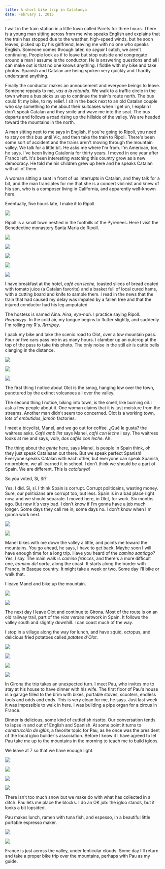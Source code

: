 ```yaml
---
title: A short bike trip in Catalunya
date: February 1, 2015
---
```


I wait in the train station in a little town called Parets for three
hours. There is a young man sitting across from me who speaks English
and explains that the train has stopped due to the weather, high-speed
winds, but he soon leaves, picked up by his girlfriend, leaving me
with no one who speaks English. Someone comes through later, _no seguir_
I catch, we aren't continuing. People look as if to leave but stop
outside and congregate around a man I assume is the conductor. He is
answering questions and all I can make out is that no one knows
anything. I fiddle with my bike and take photos.  Spanish and Catalan
are being spoken very quickly and I hardly understand anything.

Finally the conductor makes an annoucement and everyone beings to
leave. Someone repeats to me, _vas a la rotonda._ We walk to a traffic
circle in the town where a bus picks us up to continue the train's
route north. The bus could fit my bike, to my relief. I sit in the
back next to an old Catalan couple who say something to me about their
suitcases when I get on, I explain I don't speak Catalan and they
smile and wave me into the seat. The bus departs and follows a road
rising up the hillside of the valley. We are headed toward the
mountains in the north.

A man sitting next to me says in English, if you're going to Ripoll,
you need to stay on this bus until Vic, and then take the train to
Ripoll. There's been some sort of accident and the trains aren't
moving through the mountain valley. We talk for a little bit. He asks
me where I'm from. I'm American, too, he says. I've been living
Catalonia for thirty years. I moved in one year after Franco
left. It's been interesting watching this country grow as a new
democracy. He told me his children grew up here and he speaks Catalan
with all of them.

A woman sitting a seat in front of us interrupts in Catalan, and they
talk for a bit, and the man translates for me that she is a concert
violinist and knew of his son, who is a composer living in California,
and apparently well-known here.

Eventually, five hours late, I make it to Ripoll.

![](/images/barca/10122014-P1200945.jpg)

Ripoll is a small town nestled in the foothills of the Pyrenees. Here
I visit the Benedectine monastery Santa Maria de Ripoll.

![](/images/barca/10122014-P1010011.jpg)

![](/images/barca/10122014-P1010016.jpg)

![](/images/barca/10122014-P1200913.jpg)

![](/images/barca/10122014-P1200923.jpg)

![](/images/barca/10122014-P1200935.jpg)

I have breakfast at the hotel, _café con leche_, toasted slices of
bread coated with tomato juice (a Catalan favorite) and a basket full
of local cured hams, with a cutting board and knife to sample them. I
read in the news that the train that had caused my delay was impaled
by a fallen tree and that the injured conductor had his leg amputated.

The hostess is named Aina. Aina, _eye-nah_. I practice saying
Ripoll. _Reepoiyyy_. In the cold air, my tongue begins to flutter
slightly, and suddenly I'm rolling my R's. _Rrrripoy_.

I pack my bike and take the scenic road to Olot, over a low mountain
pass. Four or five cars pass me in as many hours. I clamber up an
outcrop at the top of the pass to take this photo. The only noise in
the still air is cattle bells clanging in the distance.

![](/images/barca/10122014-P1200970.jpg)

![](/images/barca/10122014-P1200977.jpg)

![](/images/barca/10122014-P1200991.jpg)

The first thing I notice about Olot is the smog, hanging low over the
town, punctured by the extinct volcanoes all over the valley.

The second thing I notice, biking into town, is the smell, like
burning oil. I ask a few people about it. One woman claims that it is
just moisture from the streams. Another man didn't seem too
concerned. Olot is a working town, lots of _embutidos_, _jamón_
factories.

I meet a bicyclist, Manel, and we go out for coffee. ¿Qué le gusta?
the waitress asks. _Café amb llet_ says Manel, _café con leche_ I say.
The waitress looks at me and says, _vale, dos cafés con leche_. Ah.

The thing about the _gente_ here, says Manel, is people in Spain
think, oh they just speak Catalaaan out there. But we speak perfect
Spanish! Everyone speaks Catalan with each other, but everyone can
speak Spanish, no problem, we all learned it in school. I don't think
we should be a part of Spain. We are different. This is _catalunya_!

So you voted, Sí, Sí?

Yes, I did. Sí, sí. I think Spain is corrupt. Corrupt politicains,
wasting money. Sure, our politicians are corrupt too, but less. Spain
is in a bad place right now, and we should separate. I moved here, in
Olot, for work. Six months ago. But now it's very bad. I don't know if
I'm gonna have a job much longer. Some days they call me in, some days
no. I don't know when I'm gonna work next.

![](/images/barca/10122014-P1200997.jpg)

![](/images/barca/11122014-P1210032.jpg)

Manel bikes with me down the valley a little, and points me toward
the mountains. You go ahead, he says, I have to get back. Maybe soon I
will have enough time for a long trip. Have you heard of the _camino
santiago_? Yes, I say. The main walk is _camino frances_, and there's
a more difficult one, _camino del norte_, along the coast. It starts along
the border with France, in Basque country. It might take a week or
two. Some day I'll bike or walk that.

I leave Manel and bike up the mountain.

![](/images/barca/11122014-P1210066.jpg)

![](/images/barca/11122014-P1210074.jpg)

The next day I leave Olot and continue to Girona. Most of the route is
on an old railway trail, part of the _vias verdes_ network in
Spain. It follows the valley south and slightly downhill. I can coast
much of the way.

I stop in a village along the way for lunch, and have squid, octopus,
and delicious fried potatoes called _patates d'Olot_.

![](/images/barca/12122014-P1210090.jpg)

![](/images/barca/12122014-P1210093.jpg)

![](/images/barca/IMG_0086.jpg)

![](/images/barca/12122014-P1210102.jpg)

In Girona the trip takes an unexpected turn. I meet Pau, who invites me
to stay at his house to have dinner with his wife. The first floor of
Pau's house is a garage filled to the brim with bikes, portable
stoves, scooters, endless tools and odds and ends. This is
very clean for me, he says. Just last week it was impossible to walk
in here. I was building a pipe organ for a circus in France.

Dinner is delicious, some kind of cuttlefish risotto. Our conversation
tends to lapse in and out of English and Spanish. At some point it
turns to _construcción de iglús_, a favorite topic for Pau, as he once
was the president of the local igloo builder's association. Before I
know it I have agreed to let Pau take me up to the mountains in the
morning to teach me to build igloos.

We leave at 7 so that we have enough light.

![](/images/barca/13122014-P1210106.jpg)

![](/images/barca/13122014-P1210108.jpg)

![](/images/barca/13122014-P1210118.jpg)

![](/images/barca/13122014-P1210128.jpg)

There isn't too much snow but we make do with what has collected in a
ditch. Pau lets me place the blocks. I do an OK job: the igloo stands,
but it looks a bit lopsided.

Pau makes lunch, ramen with tuna fish, and espesso, in a beautiful little
portable espresso maker.

![](/images/barca/13122014-P1210144.jpg)

![](/images/barca/13122014-P1210173.jpg)

France is just across the valley, under lenticular clouds. Some day
I'll return and take a proper bike trip over the mountains, perhaps
with Pau as my guide.

[1]: http://www.lavanguardia.com/sucesos/20141209/54421230079/tren-descarrila-viento-conductor-herido.html
